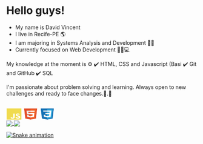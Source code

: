 # Hello guys!
- My name is David Vincent
- I live in Recife-PE 🌎
- I am majoring in Systems Analysis and Development 👨‍💻
- Currently focused on Web Development 🎯🌐💻


My knowledge at the moment is ⚙️
✔️ HTML, CSS and Javascript (Basi
✔️ Git and GitHub
✔️ SQL

I'm passionate about problem solving and learning. Always open to new challenges and ready to face changes.🎯.:dart:

<div style="display: inline_block"><br>
    <img align="center" alt="Rafa-Js" height="30" width="40" src="https://raw.githubusercontent.com/devicons/devicon/master/icons/javascript/javascript-plain.svg"> 
    <img align="center" alt="Rafa-HTML" height="30" width="40" src="https://raw.githubusercontent.com/devicons/devicon/master/icons/html5/html5-original.svg">
    <img align="center" alt="Rafa-CSS" height="30" width="40" src="https://raw.githubusercontent.com/devicons/devicon/master/icons/css3/css3-original.svg">
</div>
<div>
  <a href="https://github.com/Davirazze">
  <img height="180em"   align="center" src="https://github-readme-stats.vercel.app/api?username=Davirazze&show_icons=true&theme=jolly&include_all_commits=true&count_private=true"/>
  <img height="180em"  align="center" src="https://github-readme-stats.vercel.app/api/top-langs/?username=Davirazze&&layout=compact&hide=shell&theme=jolly"/>

  

  ![Snake animation](https://github.com/Davirazze/Davirazze/blob/output/github-contribution-grid-snake.svg)
 
</div>

